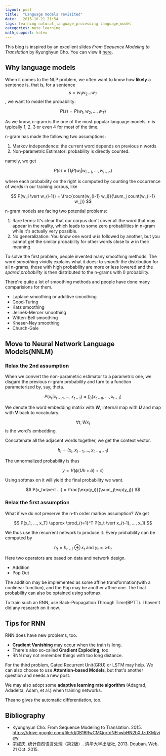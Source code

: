 ```yaml
---
layout: post
title:  "Language models revisited"
date:   2015-10-21 21:54
tags: learning natural_language_processing language_model
categories: note learning
math_support: katex
---
```


This blog is inspired by an excellent slides *From Sequence Modeling to Translation* by Kyunghyun Cho. You can view it [here](https://drive.google.com/file/d/0B16RwCMQqrtdNEhwbHN2bXJzdXM/view).

## Why language models

When it comes to the NLP problem, we often want to know how **likely** a sentence is, that is, for a sentence $$ s=w_1w_2...w_T $$, we want to model the probability:

$$
P(s) = P(w_1, w_2, ..., w_T)
$$

As we know, n-gram is the one of the most popular language models. n is typically 1, 2, 3 or even 4 for most of the time.

n-gram has made the following two assumptions:

1. Markov independence: the current word depends on previous n words.
2. Non-parametric Estimator: probability is directly counted.

namely, we get 

$$
P(s) = \prod_i P(w_i \vert w_{i-1}, ..., w_{i-n})
$$

where each probability on the right is computed by counting the occurrence of words in our training corpus, like

$$
P(w_i \vert w_{i-1}) = \frac{count(w_{i-1} w_i)}{\sum_j count(w_{i-1} w_j)}
$$

n-gram models are facing two potential problems:

1. Rare terms: It's clear that our corpus don't cover all the word that may appear in the reality, which leads to some zero probabilities in n-gram while it's actually very possible.
2. No generalization: You know one word *w* is followed by another, but you cannot get the similar probability for other words close to *w* in their meaning.

To solve the first problem, people invented many smoothing methods. The word *smoothing* vividly explains what it does: to *smooth* the distribution for all n-grams, those with high probability are more or less lowered and the *spared probability* is then distributed to the n-grams with 0 probability.

There're quite a lot of smoothing methods and people have done many comparisions for them.

* Laplace smoothing or additive smoothing
* Good-Turing
* Katz smoothing
* Jelinek-Mercer smoothing
* Witten-Bell smoothing
* Kneser-Ney smoothing
* Church-Gale

## Move to Neural Network Language Models(NNLM)

### Relax the 2nd assumption

When we convert the non-parametric estimator to a parametric one, we disgard the previous n-gram probability and turn to a function parameterized by, say, theta.

$$
P(x_t \vert x_{t-n}, ..., x_{t-1}) \approx f_\theta(x_{t-n}, ..., x_{t-1})
$$

We denote the word embedding matrix with **W**, internal map with **U** and map with **V** back to vocabulary.

$$ \forall t, Wx_t $$ is the word's embedding.

Concatenate all the adjacent words together, we get the context vector.

$$
h_t = (x_t, x_{t-1}, ..., x_{t-n+1})
$$

The unnormalized probability is thus

$$
y = V(\phi(Uh+b)+c)
$$

Using softmax on it will yield the final probability we want.

$$
P(x_t=i\vert ...) = \frac{\exp(y_i)}{\sum_j\exp(y_j)}
$$

### Relax the first assumption

What if we do not preserve the n-th order markov assumption? We get

$$
P(x_1, ..., x_T) \approx \prod_{t=1}^T P(x_t \vert x_{t-1}, ..., x_1)
$$

We thus use the recurrent network to produce it. Every probability can be computed by 

$$
h_t = h_{t-1} \oplus x_t \text{ and } y_t = \triangleright h_t
$$

Here two operators are based on data and network design.

* Addition
* Pop Out

The addition may be implemented as some affine transformation(with a nonlinear function), and the Pop may be another affine one. The final probability can also be optained using softmax.

To train such an RNN, use Back-Propagation Through Time(BPTT). I haven't did any research on it now.

## Tips for RNN

RNN does have new problems, too.

* **Gradient Vanishing** may occur when the train is long.
* There's also so-called **Gradient Exploding**, too.
* RNN may not remember things with too long distance.

For the third problem, Gated Recurrent Unit(GRU) or LSTM may help. We can also choose to use **Attention-based Models**, but that's another question and needs a new post.

We may also adopt some **adaptive learning rate algorithm** (Adagrad, Adadelta, Adam, et al.) when training networks.

Theano gives the automatic differentiation, too.

## Bibliography

* Kyunghyun Cho. From Sequence Modeling to Translation. 2015. https://drive.google.com/file/d/0B16RwCMQqrtdNEhwbHN2bXJzdXM/view
* 宗成庆. 统计自然语言处理（第2版）. 清华大学出版社, 2013. Douban. Web. 21 Oct. 2015.

